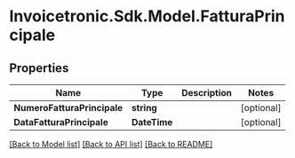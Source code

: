 # Invoicetronic.Sdk.Model.FatturaPrincipale

## Properties

Name | Type | Description | Notes
------------ | ------------- | ------------- | -------------
**NumeroFatturaPrincipale** | **string** |  | [optional] 
**DataFatturaPrincipale** | **DateTime** |  | [optional] 

[[Back to Model list]](../../README.md#documentation-for-models) [[Back to API list]](../../README.md#documentation-for-api-endpoints) [[Back to README]](../../README.md)

